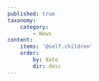 ```yaml
---
published: true
taxonomy:
    category:
        - News
content:
    items: '@self.children'
    order:
        by: date
        dir: desc
---
```


